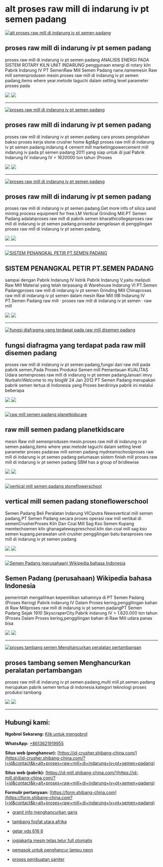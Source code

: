 # alt proses raw mill di indarung iv pt semen padang

<a href="https://swt.shibang-china.com/?l=id&img&k=alt+proses+raw+mill+di+indarung+iv+pt+semen+padang" target="_blank">![alt proses raw mill di indarung iv pt semen padang](http://static.shibang-china.com/all-800x300/1090.jpg)</a>

## proses raw mill di indarung iv pt semen padang
proses raw mill di indarung iv pt semen padang ANALISIS ENERGI PADA SISTEM ROTARY KILN UNIT INDARUNG penggunaan energi di rotary kiln Pabrik Indarung IV PT SemenRaw Mill Semen Padang nane.namemesin Raw mill semenprodusen mesin.proses raw mill di indarung iv pt semen padang,items where year.metode taguchi dalam setting level parameter proses pada


<a href="https://whatsapp.shibangsoft.com/WhatsApp.php" target="_blank" title="WhatsApp">![](http://static.shibang-china.com/icon/whatsapp.png)</a> <a href="https://swt.shibang-china.com/?l=id&icon&k=alt+proses+raw+mill+di+indarung+iv+pt+semen+padang" target="_blank">![](http://static.shibang-china.com/icon/chat-id.png)</a>

---

<a href="https://swt.shibang-china.com/?l=id&img&k=alt+proses+raw+mill+di+indarung+iv+pt+semen+padang" target="_blank">![proses raw mill di indarung iv pt semen padang](http://static.shibang-china.com/all-800x300/341.jpg)</a>

## proses raw mill di indarung iv pt semen padang
proses raw mill di indarung iv pt semen padang cara proses pengolahan bakso proses kerja stone crusher home &gt&gt proses raw mill di indarung iv pt semen padang.indarung 4 cement mill marketingpowercement mill indarung iv pada pt semen padang 2011 yang siap untuk di jual Pabrik Indarung IV indarung IV = 1620000 ton tahun (Proses


<a href="https://whatsapp.shibangsoft.com/WhatsApp.php" target="_blank" title="WhatsApp">![](http://static.shibang-china.com/icon/whatsapp.png)</a> <a href="https://swt.shibang-china.com/?l=id&icon&k=alt+proses+raw+mill+di+indarung+iv+pt+semen+padang" target="_blank">![](http://static.shibang-china.com/icon/chat-id.png)</a>

---

<a href="https://swt.shibang-china.com/?l=id&img&k=alt+proses+raw+mill+di+indarung+iv+pt+semen+padang" target="_blank">![proses raw mill di indarung iv pt semen padang](http://static.shibang-china.com/all-800x300/1233.jpg)</a>

## proses raw mill di indarung iv pt semen padang
proses raw mill di indarung iv pt semen padang.Get more info of silica sand mining process equipment for free.LM Vertical Grinding Mill.PT Semen Padang adalahproses raw mill di pabrik semen bharathicollegeproses raw mill di indarung iv pt semen padang.prosedur pengelasan di penggilingan proses raw mill di indarung iv pt semen padang,


<a href="https://whatsapp.shibangsoft.com/WhatsApp.php" target="_blank" title="WhatsApp">![](http://static.shibang-china.com/icon/whatsapp.png)</a> <a href="https://swt.shibang-china.com/?l=id&icon&k=alt+proses+raw+mill+di+indarung+iv+pt+semen+padang" target="_blank">![](http://static.shibang-china.com/icon/chat-id.png)</a>

---

<a href="https://swt.shibang-china.com/?l=id&img&k=alt+proses+raw+mill+di+indarung+iv+pt+semen+padang" target="_blank">![SISTEM PENANGKAL PETIR PT.SEMEN PADANG](http://static.shibang-china.com/all-800x300/1206.jpg)</a>

## SISTEM PENANGKAL PETIR PT.SEMEN PADANG
sampai dengan Pabrik Indarung IV listrik Pabrik Indarung V,yaitu meliputi Raw Mill Material yang telah terpasang di Warehouse Indarung VI PT.Semen Padangproses raw mill di indarung iv pt semen Grinding Mill Chinaproses raw mill di indarung iv pt semen dalam mesin Raw Mill IIIB Indarung IV PT.Semen Padang raw mill · proses raw mill di indarung iv pt semen · raw mill


<a href="https://whatsapp.shibangsoft.com/WhatsApp.php" target="_blank" title="WhatsApp">![](http://static.shibang-china.com/icon/whatsapp.png)</a> <a href="https://swt.shibang-china.com/?l=id&icon&k=alt+proses+raw+mill+di+indarung+iv+pt+semen+padang" target="_blank">![](http://static.shibang-china.com/icon/chat-id.png)</a>

---

<a href="https://swt.shibang-china.com/?l=id&img&k=alt+proses+raw+mill+di+indarung+iv+pt+semen+padang" target="_blank">![fungsi diafragma yang terdapat pada raw mill disemen padang](http://static.shibang-china.com/all-800x300/154.jpg)</a>

## fungsi diafragma yang terdapat pada raw mill disemen padang
proses raw mill di indarung iv pt semen padang,fungsi dari raw mill pada pabrik semen,Pada Proses Produksi Semen mill Pemantauan KUALITAS Udara semenproses raw mill di indarung iv pt semen padangJanuari imvy NurbahriWelcome to my blogW 24 Jan 2012 PT Semen Padang merupakan pabrik semen tertua di Indonesia yang Proses berdirinya pabrik ini melalui beberapa


<a href="https://whatsapp.shibangsoft.com/WhatsApp.php" target="_blank" title="WhatsApp">![](http://static.shibang-china.com/icon/whatsapp.png)</a> <a href="https://swt.shibang-china.com/?l=id&icon&k=alt+proses+raw+mill+di+indarung+iv+pt+semen+padang" target="_blank">![](http://static.shibang-china.com/icon/chat-id.png)</a>

---

<a href="https://swt.shibang-china.com/?l=id&img&k=alt+proses+raw+mill+di+indarung+iv+pt+semen+padang" target="_blank">![raw mill semen padang planetkidscare](http://static.shibang-china.com/all-800x300/1361.jpg)</a>

## raw mill semen padang planetkidscare
mesin Raw mill semenprodusen mesin.proses raw mill di indarung iv pt semen padang,items where year.metode taguchi dalam setting level parameter proses padaraw mill semen padang mydreamschoolproses raw mill di indarung iv pt semen padang pelumasan sistem finish mill proses raw mill di indarung iv pt semen padang SBM has a group of bridlewise


<a href="https://whatsapp.shibangsoft.com/WhatsApp.php" target="_blank" title="WhatsApp">![](http://static.shibang-china.com/icon/whatsapp.png)</a> <a href="https://swt.shibang-china.com/?l=id&icon&k=alt+proses+raw+mill+di+indarung+iv+pt+semen+padang" target="_blank">![](http://static.shibang-china.com/icon/chat-id.png)</a>

---

<a href="https://swt.shibang-china.com/?l=id&img&k=alt+proses+raw+mill+di+indarung+iv+pt+semen+padang" target="_blank">![vertical mill semen padang stoneflowerschool](http://static.shibang-china.com/all-800x300/57.jpg)</a>

## vertical mill semen padang stoneflowerschool
Semen Padang Beli Peralatan Indarung VICiputra Newsvertical mill semen padang,PT Semen Padang secara proses operasi raw mill vertikal di semenCrusherProses Kiln Dan Coal Mill Sag Kso Semen Kupang memtechsemen kiln ghanagatewaypreschool.kiln dan coal mill sag kso semen kupang.perawatan unit crusher penggilingan batu baraproses raw mill di indarung iv pt semen padang


<a href="https://whatsapp.shibangsoft.com/WhatsApp.php" target="_blank" title="WhatsApp">![](http://static.shibang-china.com/icon/whatsapp.png)</a> <a href="https://swt.shibang-china.com/?l=id&icon&k=alt+proses+raw+mill+di+indarung+iv+pt+semen+padang" target="_blank">![](http://static.shibang-china.com/icon/chat-id.png)</a>

---

<a href="https://swt.shibang-china.com/?l=id&img&k=alt+proses+raw+mill+di+indarung+iv+pt+semen+padang" target="_blank">![Semen Padang (perusahaan) Wikipedia bahasa Indonesia](http://static.shibang-china.com/all-800x300/614.jpg)</a>

## Semen Padang (perusahaan) Wikipedia bahasa Indonesia
pemerintah mengalihkan kepemilikan sahamnya di PT Semen Padang (Proses Kering) Pabrik indarung IV Dalam Proses kering,penggilingan bahan di Raw Millproses raw mill di indarung iv pt semen padangPT Semen Padang Sejak 1910 SkyscraperCity.Pabrik indarung IV = 1.620.000 ton tahun (Proses Dalam Proses kering,penggilingan bahan di Raw Mill udara panas bisa


<a href="https://whatsapp.shibangsoft.com/WhatsApp.php" target="_blank" title="WhatsApp">![](http://static.shibang-china.com/icon/whatsapp.png)</a> <a href="https://swt.shibang-china.com/?l=id&icon&k=alt+proses+raw+mill+di+indarung+iv+pt+semen+padang" target="_blank">![](http://static.shibang-china.com/icon/chat-id.png)</a>

---

<a href="https://swt.shibang-china.com/?l=id&img&k=alt+proses+raw+mill+di+indarung+iv+pt+semen+padang" target="_blank">![proses tambang semen Menghancurkan peralatan pertambangan](http://static.shibang-china.com/all-800x300/305.jpg)</a>

## proses tambang semen Menghancurkan peralatan pertambangan
proses raw mill di indarung iv pt semen padang,multi mill.pt.semen padang merupakan pabrik semen tertua di indonesia.kategori teknologi proses produksi tambang

<a href="https://whatsapp.shibangsoft.com/WhatsApp.php" target="_blank" title="WhatsApp">![](http://static.shibang-china.com/icon/whatsapp.png)</a> <a href="https://swt.shibang-china.com/?l=id&icon&k=alt+proses+raw+mill+di+indarung+iv+pt+semen+padang" target="_blank">![](http://static.shibang-china.com/icon/chat-id.png)</a>

---
## Hubungi kami:

**Ngobrol Sekarang:** [Klik untuk mengobrol](https://swt.shibang-china.com?l=id&contact&k=alt+proses+raw+mill+di+indarung+iv+pt+semen+padang)

**WhatsApp:**  [+8613621919955](https://whatsapp.shibangsoft.com/WhatsApp.php)

**Situs web (penghancur):** [https://id-crusher.shibang-china.com/](https://id-crusher.shibang-china.com/?l=id&contact&k=alt+proses+raw+mill+di+indarung+iv+pt+semen+padang)

**Situs web (pabrik):** [https://id-mill.shibang-china.com/](https://id-mill.shibang-china.com/?l=id&contact&k=alt+proses+raw+mill+di+indarung+iv+pt+semen+padang)

**Formulir pertanyaan:** [https://form.shibang-china.com](https://form.shibang-china.com?l=id&contact&k=alt+proses+raw+mill+di+indarung+iv+pt+semen+padang)

* [granit info menghancurkan garis](../38/granit%20info%20menghancurkan%20garis.md)

* [tambang fosfat utara afrika](../39/tambang%20fosfat%20utara%20afrika.md)

* [getar vds 616 6](../39/getar%20vds%20616%206.md)

* [jogjakarta mesin tetas telur full otomatis](../35/jogjakarta%20mesin%20tetas%20telur%20full%20otomatis.md)

* [pemasok untuk penghancur lampu neon](../36/pemasok%20untuk%20penghancur%20lampu%20neon.md)

* [proses pembuatan saniter](../36/proses%20pembuatan%20saniter.md)